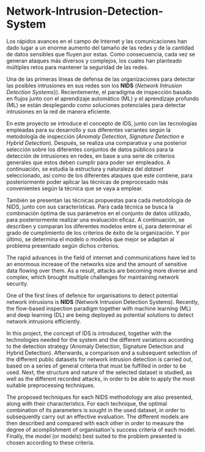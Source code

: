 # Network-Intrusion-Detection-System

Los rápidos avances en el campo de Internet y las comunicaciones han dado lugar a un enorme aumento del tamaño de las redes y de la cantidad de datos sensibles que fluyen por estas. Como consecuencia, cada vez se generan ataques más diversos y complejos, los cuales han planteado múltiples retos para mantener la seguridad de las redes.

Una de las primeras líneas de defensa de las organizaciones para detectar las posibles intrusiones en sus redes son los **NIDS** (*Network Intrusion Detection Systems*}). Recientemente, el paradigma de inspección basado en flujos junto con el aprendizaje automático (ML) y el aprendizaje profundo (ML) se están desplegando como soluciones potenciales para detectar intrusiones en la red de manera eficiente.

En este proyecto se introduce el concepto de IDS, junto con las tecnologías empleadas para su desarrollo y sus diferentes variantes según la metodología de inspección (*Anomaly Detection*, *Signature Detection* e *Hybrid Detection*). Después, se realiza una comparativa y una posterior selección sobre los diferentes conjuntos de datos públicos para la detección de intrusiones en redes, en base a una serie de criterios generales que estos deben cumplir para poder ser empleados. A continuación, se estudia la estructura y naturaleza del *dataset* seleccionado, así como de los diferentes ataques que este contiene, para posteriormente poder aplicar las técnicas de preprocesado más convenientes según la técnica que se vaya a emplear.

También se presentan las técnicas propuestas para cada metodología de NIDS, junto con sus características. Para cada técnica se busca la combinación óptima de sus parámetros en el conjunto de datos utilizado, para posteriormente realizar una evaluación eficaz. A continuación, se describen y comparan los diferentes modelos entre sí, para determinar el grado de cumplimiento de los criterios de éxito de la organización. Y por último, se determina el modelo o modelos que mejor se adaptan al problema presentado según dichos criterios.


The rapid advances in the field of internet and communications have led to an enormous increase of the networks size and the amount of sensitive data flowing over them. As a result, attacks are becoming more diverse and complex, which brought multiple challenges for maintaining network security.
    
One of the first lines of defence for organisations to detect potential network intrusions is **NIDS** (Network Intrusion Detection Systems). Recently, the flow-based inspection paradigm together with machine learning (ML) and deep learning (DL) are being deployed as potential solutions to detect network intrusions efficiently.

In this project, the concept of IDS is introduced, together with the technologies needed for the system and the different variations according to the detection strategy (Anomaly Detection, Signature Detection and Hybrid Detection). Afterwards, a comparison and a subsequent selection of the different public datasets for network intrusion detection is carried out, based on a series of general criteria that must be fulfilled in order to be used. Next, the structure and nature of the selected dataset is studied, as well as the different recorded attacks, in order to be able to apply the most suitable preprocessing techniques.
    
The proposed techniques for each NIDS methodology are also presented, along with their characteristics. For each technique, the optimal combination of its parameters is sought in the used dataset, in order to subsequently carry out an effective evaluation. The different models are then described and compared with each other in order to measure the degree of acomplishment of organisation's success criteria of each model. Finally, the model (or models) best suited to the problem presented is chosen according to these criteria.
